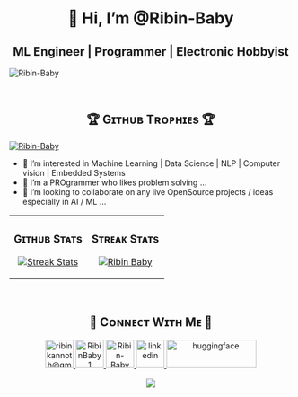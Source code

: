 <h1 align="center"> 👋 Hi, I’m @Ribin-Baby </h1>

<h2 align="center">  ML Engineer | Programmer | Electronic Hobbyist </h2>
<!--Profile Count Badge-->
<p align="left">
  <img src="https://komarev.com/ghpvc/?username=Ribin-Baby&label=Profile%20views&color=770677&style=for-the-badge&logo=star" alt="Ribin-Baby" style="padding-right:20px;" />
</p>
<br />
<!--Trophies Section-->   
<h2 align="center">🏆 Gɪᴛʜᴜʙ Tʀᴏᴘʜɪᴇs 🏆</h2>
<p align="left"> <a href="https://github.com/ryo-ma/github-profile-trophy"><img src="https://github-profile-trophy.vercel.app/?username=Ribin-Baby" alt="Ribin-Baby" /></a></p>

<!--Start Intro-->  
- 👀 I’m interested in Machine Learning | Data Science | NLP | Computer vision | Embedded Systems
- 🌱 I’m a PROgrammer who likes problem solving ...
- 💞️ I’m looking to collaborate on any live OpenSource projects / ideas especially in AI / ML  ...
  
<!--End Intro-->
<table width="100%">
  <tr>
    <td width="50%">
      <h3 align="center"><strong>Gɪᴛʜᴜʙ Sᴛᴀᴛs</strong></h3>
      <p align="center">
        <a href="https://github.com/Ribin-Baby">
          <img align="center" src="https://github-readme-stats.vercel.app/api/top-langs?username=Ribin-Baby&show_icons=true&locale=en&layout=compact" alt="Streak Stats" />
        </a>
      </p>
    </td>
    <td width="50%">
      <h3 align="center"><strong>Sᴛʀᴇᴀᴋ Sᴛᴀᴛs</strong></h3>
      <p align="center">
        <a href="https://github.com/Ribin-Baby">
          <img align="center" src="https://streak-stats.demolab.com?user=Ribin-Baby" alt="Ribin Baby" />
        </a>
      </p>
    </td>
  </tr>
</table>
<br />

<!--Contact Section--> 
<h2 align="center">🤝 Cᴏɴɴᴇᴄᴛ Wɪᴛʜ Mᴇ 🤝 </h2>
<div align="center">
  
<a href="mailto:ribinkannoth@gmail.com" target="_blank">
<img src="https://user-images.githubusercontent.com/54618801/63845533-ac1b0f80-c9bc-11e9-9d37-e2e03e4d2aee.png" width=50 height=50 alt="ribinkannoth@gmail.com" style="margin-bottom: 5px;" />
</a>

<a href="https://twitter.com/RibinBaby1" target="_blank">
<img src="https://github.com/johan/svg-cleanups/blob/master/logos/twitter.svg" width=50 height=50 alt="RibinBaby1" style="margin-bottom: 5px;" />
</a>

<a href="https://www.githubcom/Ribin-Baby" target="_blank">
<img src="https://upload.wikimedia.org/wikipedia/commons/9/91/Octicons-mark-github.svg" width=50 height=50 alt="Ribin-Baby" style="margin-bottom: 5px;" />
</a>

<a href="https://www.linkedin.com/in/ribin-baby/" target="_blank">
<img src="https://raw.githubusercontent.com/rahuldkjain/github-profile-readme-generator/master/src/images/icons/Social/linked-in-alt.svg" width=50 height=50 alt="linkedin" style="margin-bottom: 5px;" />
  
</a>
<a href="https://huggingface.co/Ribin" target="_blank">
<img src="https://huggingface.co/datasets/huggingface/badges/resolve/main/follow-me-on-HF-xl.svg" width=160 height=50 alt="huggingface" style="margin-bottom: 5px;" />
</a>
</div>
<!---
Ribin-Baby/Ribin-Baby is a ✨ special ✨ repository because its `README.md` (this file) appears on your GitHub profile.
You can click the Preview link to take a look at your changes.
--->
<!--Footer--> 
<p align="center">
  <img src="https://capsule-render.vercel.app/api?type=waving&color=gradient&height=65&section=footer"/>
</p>
